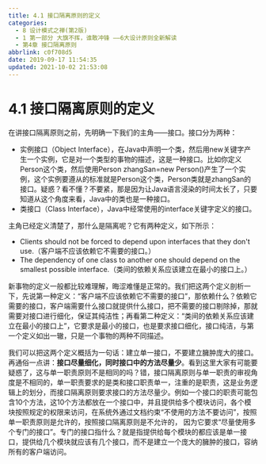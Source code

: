 ```yaml
---
title: 4.1 接口隔离原则的定义
categories: 
  - 8 设计模式之禅(第2版)
  - 1 第一部分 大旗不挥，谁敢冲锋 ——6大设计原则全新解读
  - 第4章 接口隔离原则
abbrlink: c0f708d5
date: 2019-09-17 11:54:35
updated: 2021-10-02 21:53:08
---
```

# 4.1 接口隔离原则的定义 #
在讲接口隔离原则之前，先明确一下我们的主角——接口。接口分为两种：
- 实例接口（Object Interface），在Java中声明一个类，然后用new关键字产生一个实例，它是对一个类型的事物的描述，这是一种接口。比如你定义Person这个类，然后使用Person zhangSan=new Person()产生了一个实例，这个实例要遵从的标准就是Person这个类，Person类就是zhangSan的接口。疑惑？看不懂？不要紧，那是因为让Java语言浸染的时间太长了，只要知道从这个角度来看，Java中的类也是一种接口。
- 类接口（Class Interface），Java中经常使用的interface关键字定义的接口。

主角已经定义清楚了，那什么是隔离呢？它有两种定义，如下所示：
- Clients should not be forced to depend upon interfaces that they don't use.（客户端不应该依赖它不需要的接口。）
- The dependency of one class to another one should depend on the smallest possible interface.（类间的依赖关系应该建立在最小的接口上。）

新事物的定义一般都比较难理解，晦涩难懂是正常的。我们把这两个定义剖析一下，先说第一种定义：“客户端不应该依赖它不需要的接口”，那依赖什么？依赖它需要的接口，客户端需要什么接口就提供什么接口，把不需要的接口剔除掉，那就需要对接口进行细化，保证其纯洁性；再看第二种定义：“类间的依赖关系应该建立在最小的接口上”，它要求是最小的接口，也是要求接口细化，接口纯洁，与第一个定义如出一辙，只是一个事物的两种不同描述。

我们可以把这两个定义概括为一句话：建立单一接口，不要建立臃肿庞大的接口。再通俗一点讲：**接口尽量细化，同时接口中的方法尽量少**。看到这里大家有可能要疑惑了，这与单一职责原则不是相同的吗？错，接口隔离原则与单一职责的审视角度是不相同的，单一职责要求的是类和接口职责单一，注重的是职责，这是业务逻辑上的划分，而接口隔离原则要求接口的方法尽量少。例如一个接口的职责可能包含10个方法，这10个方法都放在一个接口中，并且提供给多个模块访问，各个模块按照规定的权限来访问，在系统外通过文档约束“不使用的方法不要访问”，按照单一职责原则是允许的，按照接口隔离原则是不允许的， 因为它要求“尽量使用多个专门的接口”。专门的接口指什么？就是指提供给每个模块的都应该是单一接口，提供给几个模块就应该有几个接口，而不是建立一个庞大的臃肿的接口，容纳所有的客户端访问。

